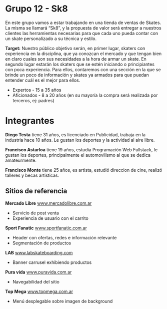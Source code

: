 # Grupo 12 - Sk8
En este grupo vamos a estar trabajando en una tienda de ventas de Skates. La misma se llamará “Sk8”, y la propuesta de valor será entregar a nuestros clientes las herramientas necesarias para que cada uno pueda contar con un skate personalizado a su técnica y estilo.

**Target:** Nuestro público objetivo serán, en primer lugar, skaters con experiencia en la disciplina, que ya conozcan el mercado y que tengan bien en claro cuales son sus necesidades a la hora de armar un skate.
En segundo lugar estarán los skaters que se estén iniciando o principiantes con poca experiencia. Para ellos, contaremos con una sección en la que se brinde un poco de información y skates ya armados para que puedan entender cuál es el mejor para ellos.

- Expertos - 15 a 35 años
- Aficionados - 8 a 20 años (en su mayoría la compra será realizada por terceros, ej: padres)


# Integrantes

**Diego Testa** tiene 31 años, es licenciado en Publicidad, trabaja en la industria hace 10 años. Le gustan los deportes y la actividad al aire libre.

**Francisco Astarloa** tiene 19 años, estudia Programación Web Fullstack, le gustan los deportes, principalmente el automovilismo al que se dedica amateurmente. 

**Francisco Monte** tiene 25 años, es artista, estudió direccion de cine, realizó talleres y becas artisticas.
 


## Sitios de referencia

 **Mercado Libre** www.mercadolibre.com.ar
 - Servicio de post venta
 - Experiencia de usuario con el carrito
 
 **Sport Fanatic** www.sportfanatic.com.ar
 - Header con ofertas, redes e información relevante
 - Segmentación de productos
 
 **LAB** www.labskateboarding.com
 - Banner carrusel exhibiendo productos
 
 **Pura vida** www.puravida.com.ar
 - Navegabilidad del sitio 
 
 **Top Mega** www.topmega.com.ar
 - Menú desplegable sobre imagen de background
 
